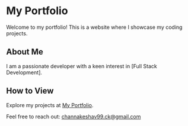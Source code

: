 # My Portfolio

Welcome to my portfolio! This is a website where I showcase my coding projects.

## About Me

I am a passionate developer with a keen interest in [Full Stack Development].

## How to View

Explore my projects at <a href="https://keshav119.github.io/portfolio/" target="_blank">My Portfolio</a>.

Feel free to reach out: channakeshav99.ck@gmail.com

